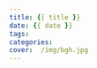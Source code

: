 ```yaml
---
title: {{ title }}
date: {{ date }}
tags:
categories:
cover:  /img/bgh.jpg
---
```

<p id="hitokotoText"></p>
<p id="hitokotoFrom"></p>




